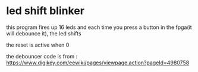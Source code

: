 # led shift blinker

this program fires up 16 leds and each time you press a button in the fpga(it will debounce it), the led shifts

the reset is active when 0

the debouncer code is from : https://www.digikey.com/eewiki/pages/viewpage.action?pageId=4980758
